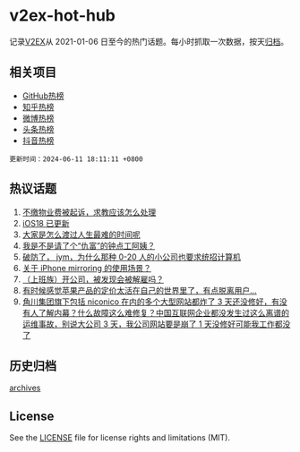 # v2ex-hot-hub

 记录[V2EX](https://www.v2ex.com/)从 2021-01-06 日至今的热门话题。每小时抓取一次数据，按天[归档](archives)。
 
 ## 相关项目

- [GitHub热榜](https://github.com/lonnyzhang423/github-hot-hub)
- [知乎热榜](https://github.com/lonnyzhang423/zhihu-hot-hub)
- [微博热榜](https://github.com/lonnyzhang423/weibo-hot-hub)
- [头条热榜](https://github.com/lonnyzhang423/toutiao-hot-hub)
- [抖音热榜](https://github.com/lonnyzhang423/douyin-hot-hub)


 `更新时间：2024-06-11 18:11:11 +0800`

## 热议话题

1. [不缴物业费被起诉，求教应该怎么处理](https://www.v2ex.com/t/1048382)
1. [iOS18 已更新](https://www.v2ex.com/t/1048392)
1. [大家是怎么渡过人生最难的时间呢](https://www.v2ex.com/t/1048422)
1. [我是不是请了个“仇富”的钟点工阿姨？](https://www.v2ex.com/t/1048293)
1. [破防了， jym，为什么那种 0-20 人的小公司也要求统招计算机](https://www.v2ex.com/t/1048292)
1. [关于 iPhone mirroring 的使用场景？](https://www.v2ex.com/t/1048384)
1. [（上班族）开公司，被发现会被解雇吗？](https://www.v2ex.com/t/1048459)
1. [有时候感觉苹果产品的定价太活在自己的世界里了，有点脱离用户...](https://www.v2ex.com/t/1048361)
1. [角川集团旗下包括 niconico 在内的多个大型网站都炸了 3 天还没修好，有没有人了解内幕？什么故障这么难修复？中国互联网企业都没发生过这么离谱的运维事故，别说大公司 3 天，我公司网站要是崩了 1 天没修好可能我工作都没了](https://www.v2ex.com/t/1048368)

## 历史归档

[archives](archives)

## License

See the [LICENSE](LICENSE) file for license rights and limitations (MIT).
